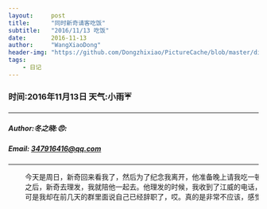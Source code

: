 ```yaml
---
layout:     post
title:      "同时新奇请客吃饭"
subtitle:   "2016/11/13 吃饭"
date:       2016-11-13
author:     "WangXiaoDong"
header-img: "https://github.com/Dongzhixiao/PictureCache/blob/master/diaryPic/20161113.jpg?raw=true"
tags:
    - 日记
---
```


### 时间:2016年11月13日 天气:小雨:umbrella:
-----
#####   Author:冬之晓::angry::
#####   Email: 347916416@qq.com
----------

<pre>
    今天是周日，新奇回来看我了，然后为了纪念我离开，他准备晚上请我吃一顿饭。于是我就和他晚上在五彩城吃了一顿烤肉，感觉味道不错！
    之后，新奇去理发，我就陪他一起去。他理发的时候，我收到了江威的电话，就和他聊了聊，他说上次杨老师在班会上面称赞我和他去了研究院工作，
    可是我却在前几天的群里面说自己已经辞职了，哎。真的是非常不应该，感觉给老师丢脸了，想到这里，我就非常失落的回宿舍了。
</pre>